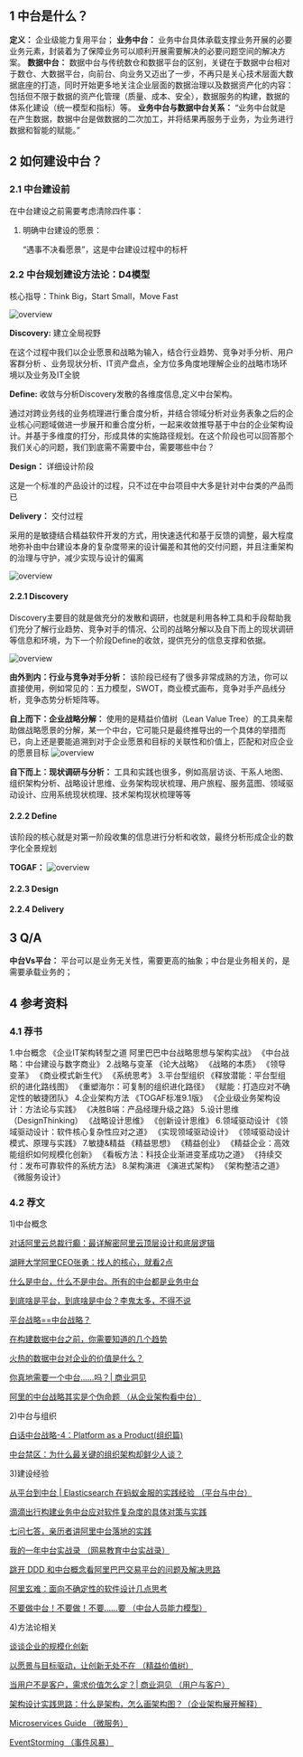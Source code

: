 ## 1 中台是什么？
  **定义：** 企业级能力复用平台；
  **业务中台：** 业务中台具体承载支撑业务开展的必要业务元素，封装着为了保障业务可以顺利开展需要解决的必要问题空间的解决方案。
  **数据中台：** 数据中台与传统数仓和数据平台的区别，关键在于数据中台相对于数仓、大数据平台，向前台、向业务又迈出了一步，不再只是关心技术层面大数据底座的打造，同时开始更多地关注企业层面的数据治理以及数据资产化的内容：包括但不限于数据的资产化管理（质量、成本、安全），数据服务的构建，数据的体系化建设（统一模型和指标）等。
   **业务中台与数据中台关系：** “业务中台就是在产生数据，数据中台是做数据的二次加工，并将结果再服务于业务，为业务进行数据和智能的赋能。”

## 2 如何建设中台？

### 2.1 中台建设前

在中台建设之前需要考虑清除四件事：

1. 明确中台建设的愿景：

   “遇事不决看愿景”，这是中台建设过程中的标杆


### 2.2 中台规划建设方法论：D4模型

核心指导：Think Big，Start Small，Move Fast

![overview](/images/reader/中台/D4OverView.jpeg)

**Discovery:** 建立全局视野

  在这个过程中我们以企业愿景和战略为输入，结合行业趋势、竞争对手分析、用户客群分析 、业务现状分析、IT资产盘点，全方位多角度地理解企业的战略市场环境以及业务及IT全貌

**Define:** 收敛与分析Discovery发散的各维度信息,定义中台架构。

  通过对跨业务线的业务梳理进行重合度分析，并结合领域分析对业务表象之后的企业核心问题域做进一步展开和重合度分析，一起来收敛推导基于中台的企业架构设计。并基于多维度的打分，形成具体的实施路径规划。在这个阶段也可以回答那个我们关心的问题，我们到底需不需要中台，需要哪些中台？

**Design：** 详细设计阶段
  
  这是一个标准的产品设计的过程，只不过在中台项目中大多是针对中台类的产品而已

**Delivery：** 交付过程

  采用的是敏捷结合精益软件开发的方式，用快速迭代和基于反馈的调整，最大程度地弥补由中台建设本身的复杂度带来的设计偏差和其他的交付问题，并且注重架构的治理与守护，减少实现与设计的偏离

![overview](/images/reader/中台/D4交付内容.jpeg)

#### 2.2.1 Discovery

Discovery主要目的就是做充分的发散和调研，也就是利用各种工具和手段帮助我们充分了解行业趋势、竞争对手的情况、公司的战略分解以及自下而上的现状调研等信息和环境，为下一个阶段Define的收敛，提供充分的信息支撑和依据。

![overview](/images/reader/中台/D4_Discovery.jpeg)

**由外到内：行业与竞争对手分析：** 该阶段已经有了很多非常成熟的方法，你可以直接使用，例如常见的：五力模型，SWOT，商业模式画布，竞争对手产品线分析，竞争态势分析矩阵等。

**自上而下：企业战略分解：** 使用的是精益价值树（Lean Value Tree）的工具来帮助做战略愿景的分解，某一个中台，它可能只是最终推导出的一个具体的举措而已，向上还是要能追溯到对于企业愿景和目标的关联性和价值上，匹配和对应企业的愿景目标
![overview](/images/reader/中台/D4_Discovery_LeanValueTree.jpeg)

**自下而上：现状调研与分析：**
工具和实践也很多，例如高层访谈、干系人地图、组织架构分析、战略设计思维、业务架构现状梳理、用户旅程、服务蓝图、领域驱动设计、应用系统现状梳理、技术架构现状梳理等等

#### 2.2.2 Define

该阶段的核心就是对第一阶段收集的信息进行分析和收敛，最终分析形成企业的数字化全景规划

**TOGAF：**
![overview](/images/reader/中台/D4_Define_TOGAF.png)


#### 2.2.3 Design

#### 2.2.4 Delivery

## 3 Q/A

**中台Vs平台：**
平台可以是业务无关性，需要更高的抽象；中台是业务相关的，是需要承载业务的；

## 4 参考资料

### 4.1 荐书

1.中台概念
《企业IT架构转型之道 阿里巴巴中台战略思想与架构实战》
《中台战略：中台建设与数字商业》
2.战略与变革
《论大战略》
《战略的本质》
《领导变革》
《商业模式新生代》
《系统思考》
3.平台型组织
《释放潜能：平台型组织的进化路线图》
《重塑海尔：可复制的组织进化路径》
《赋能：打造应对不确定性的敏捷团队》
4.企业架构方法
《TOGAF标准9.1版》
《企业级业务架构设计：方法论与实践》
《决胜B端：产品经理升级之路》
5.设计思维（DesignThinking）
《战略设计思维》
《创新设计思维》
6.领域驱动设计
《领域驱动设计：软件核心复杂性应对之道》
《实现领域驱动设计》
《领域驱动设计模式、原理与实践》
7.敏捷&精益
《精益思想》
《精益创业》
《精益企业：高效能组织如何规模化创新》
《看板方法：科技企业渐进变革成功之道》
《持续交付：发布可靠软件的系统方法》
8.架构演进
《演进式架构》
《架构整洁之道》
《微服务设计》

### 4.2 荐文

1)中台概念

[对话阿里云总裁行癫：最详解密阿里云顶层设计和底层逻辑](https://mp.weixin.qq.com/s/tmVt26x9Ejvkz6EFL9tQlg)

[湖畔大学阿里CEO张勇：找人的核心，就看2点](https://mp.weixin.qq.com/s/LB-twf6v0Xv5QFW2a09q5w)

[什么是中台，什么不是中台。所有的中台都是业务中台](https://mp.weixin.qq.com/s?__biz=MzIwNjg0NjU4OQ==&mid=2247483675&idx=1&sn=1160f90ab8ebfa9aea841aa1adba1de8&chksm=971a2e09a06da71ff0bcf319e5d139dfdfdc50eae8832a42b721f82f079d58d4fc8db198c480&scene=21#wechat_redirect)

[到底啥是平台，到底啥是中台？李鬼太多，不得不说](https://mp.weixin.qq.com/s/-2LrJ_s4djXo542BrIy70A)

[平台战略==中台战略？](https://www.jianshu.com/p/799a8205572b)

[在构建数据中台之前，你需要知道的几个趋势](https://mp.weixin.qq.com/s/OD4MSmAjVUqFKItfJMdfKA)

[火热的数据中台对企业的价值是什么？](https://mp.weixin.qq.com/s/a_sJa8I8kefvq8KsTqenqg)

[你真地需要一个中台……吗？| 商业洞见](https://mp.weixin.qq.com/s/LZ6RVz-XkdhcCYyVjG9RHw)

[阿里的中台战略其实是个伪命题 （从企业架构看中台）](https://mp.weixin.qq.com/s/R15Iys1v79y_rmkvsbVkAA)

2)中台与组织

[白话中台战略-4：Platform as a Product(组织篇)](https://mp.weixin.qq.com/s/DxjRze7GmtIpOrC1FxdWAQ)

[中台禁区：为什么最关键的组织架构却鲜少人谈？](https://mp.weixin.qq.com/s?__biz=MjM5MDE0Mjc4MA==&mid=2651018922&idx=1&sn=26ac29a28433ce64f65a7675ddc0b546&chksm=bdbeaef98ac927efce317a5bae726db2c847eab77c8ccffe0f38ea1f246aaa12aa4674d3bff7#rd)

3)建设经验

[从平台到中台 | Elasticsearch 在蚂蚁金服的实践经验 （平台与中台）](https://mp.weixin.qq.com/s/Dob6Kjm6v7gE4o7B1HhqLA)

[滴滴出行构建业务中台应对软件复杂度的具体对策与实践](https://developer.51cto.com/art/201712/559758.htm)

[七问七答，亲历者讲阿里中台落地的实践](https://mp.weixin.qq.com/s?__biz=MzI3NTI5NDk4NA==&mid=2247483773&idx=1&sn=c0e1448c02b0ce4bd36e2f02a8dbb37c&chksm=eb07bf1adc70360c0cc81eb96d1c6705986b47a41e38d210aac2988b823a6a88b326db0a20e3#rd)

[我的一年中台实战录 （网易教育中台实战录）](https://mp.weixin.qq.com/s/hvrPMvn6pyvD88eRUwwGkg)

[跳开 DDD 和中台概念看阿里巴巴交易平台的问题及解决思路](https://mp.weixin.qq.com/s/4IAOCNNb2bRbOgMSI0Yx2Q)

[阿里玄难：面向不确定性的软件设计几点思考](https://mp.weixin.qq.com/s/Uc_wJSVQr7sSz2js2pb3OA)

[不要做中台！不要做！不要……要 （中台人员能力模型）](https://mp.weixin.qq.com/s/IbIqWrhVXltLMpuDjWzdJA)

4)方法论相关

[谈谈企业的规模化创新](https://insights.thoughtworks.cn/enterprise-innovation/)

[以愿景与目标驱动，让创新无处不在 （精益价值树）](https://insights.thoughtworks.cn/lean-value-tree/)

[当用户不是客户，需求价值怎么定？| 商业洞见 （用户与客户）](https://mp.weixin.qq.com/s/EhpeuNWePP23n9CxFo3yjg)

[架构设计实践思路：什么是架构，怎么画架构图？（企业架构展开解释）](https://mp.weixin.qq.com/s/eGNbRFKAli35CJu4aYN_4w)

[Microservices Guide （微服务）](https://martinfowler.com/microservices/)

[EventStorming （事件风暴）](https://www.eventstorming.com/)